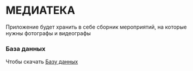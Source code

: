 # МЕДИАТЕКА
Приложение будет хранить в себе сборник мероприятий, на которые нужны фотографы и видеографы

### База данных
Чтобы скачать [Базу данных](https://github.com/aidarmar123/Mediateka/blob/master/DataBase.bacpac)
